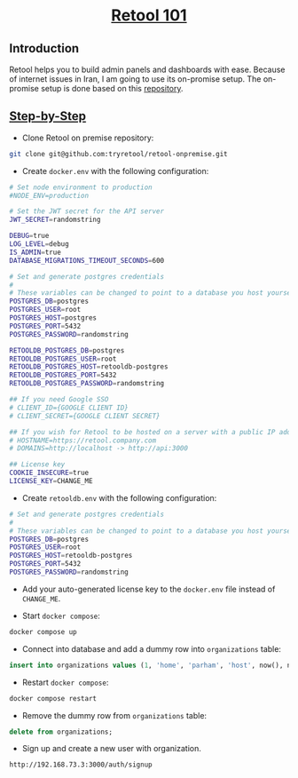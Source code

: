 <h1 align="center"><a href="https://retool.com/">Retool 101</a></h1>

## Introduction

Retool helps you to build admin panels and dashboards with ease. Because of internet issues in Iran, I am going to use its on-promise setup.
The on-promise setup is done based on this [repository](https://github.com/tryretool/retool-onpremise).

## [Step-by-Step](https://retool.com/self-hosted)

- Clone Retool on premise repository:

```bash
git clone git@github.com:tryretool/retool-onpremise.git
```

- Create `docker.env` with the following configuration:

```bash
# Set node environment to production
#NODE_ENV=production

# Set the JWT secret for the API server
JWT_SECRET=randomstring

DEBUG=true
LOG_LEVEL=debug
IS_ADMIN=true
DATABASE_MIGRATIONS_TIMEOUT_SECONDS=600

# Set and generate postgres credentials
#
# These variables can be changed to point to a database you host yourself
POSTGRES_DB=postgres
POSTGRES_USER=root
POSTGRES_HOST=postgres
POSTGRES_PORT=5432
POSTGRES_PASSWORD=randomstring

RETOOLDB_POSTGRES_DB=postgres
RETOOLDB_POSTGRES_USER=root
RETOOLDB_POSTGRES_HOST=retooldb-postgres
RETOOLDB_POSTGRES_PORT=5432
RETOOLDB_POSTGRES_PASSWORD=randomstring

## If you need Google SSO
# CLIENT_ID={GOOGLE CLIENT ID}
# CLIENT_SECRET={GOOGLE CLIENT SECRET}

## If you wish for Retool to be hosted on a server with a public IP address, then you can use these configs to run the nginx container
# HOSTNAME=https://retool.company.com
# DOMAINS=http://localhost -> http://api:3000

## License key
COOKIE_INSECURE=true
LICENSE_KEY=CHANGE_ME
```

- Create `retooldb.env` with the following configuration:

```bash
# Set and generate postgres credentials
#
# These variables can be changed to point to a database you host yourself
POSTGRES_DB=postgres
POSTGRES_USER=root
POSTGRES_HOST=retooldb-postgres
POSTGRES_PORT=5432
POSTGRES_PASSWORD=randomstring
```

- Add your auto-generated license key to the `docker.env` file instead of `CHANGE_ME`.

- Start `docker compose`:

```bash
docker compose up
```

- Connect into database and add a dummy row into `organizations` table:

```sql
insert into organizations values (1, 'home', 'parham', 'host', now(), now());
```

- Restart `docker compose`:

```bash
docker compose restart
```

- Remove the dummy row from `organizations` table:

```sql
delete from organizations;
```

- Sign up and create a new user with organization.

```
http://192.168.73.3:3000/auth/signup
```
